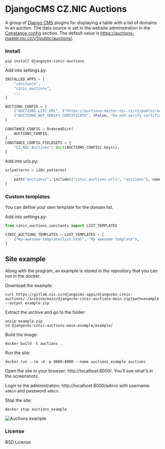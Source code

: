 # DjangoCMS CZ.NIC Auctions

A group of [Django CMS](https://www.django-cms.org/) plugins for displaying a table with a list of domains in an auction.
The data source is set in the website administration in the [Constance config](https://django-constance.readthedocs.io/en/latest/) section.
The default value is https://auctions-master.nic.cz/v1/public/auctions/.

### Install

`pip install djangocms-cznic-auctions`


Add into settings.py:

```python
INSTALLED_APPS = [
    "constance",
    "cznic_auctions",
    ...
]

AUCTIONS_CONFIG = (
    ("AUCTIONS_LIST_URL", ("https://auctions-master.nic.cz/v1/public/auctions/", "Auctions list URL.", str)),
    ("AUCTIONS_NOT_VERIFY_CERTIFICATE", (False, "Do not verify certificate.", bool)),
)

CONSTANCE_CONFIG = OrderedDict(
    AUCTIONS_CONFIG,
)
CONSTANCE_CONFIG_FIELDSETS = {
    "CZ.NIC Auctions": dict(AUCTIONS_CONFIG).keys(),
}
```

Add into urls.py:

```python
urlpatterns = i18n_patterns(
    ...
    path("auctions/", include(("cznic_auctions.urls", "auctions"), namespace="auctions")),
)
```

### Custom templates

You can define your own template for the domain list.

Add into settings.py:

```python
from cznic_auctions.constants import LIST_TEMPLATES

CZNIC_AUCTIONS_TEMPLATES = LIST_TEMPLATES + [
    ("my-awesome-template/list.html", "My awesome template"),
]
```

## Site example

Along with the program, an example is stored in the repository that you can run in the docker.

Download the example:

```
curl https://gitlab.nic.cz/djangocms-apps/djangocms-cznic-auctions/-/archive/main/djangocms-cznic-auctions-main.zip?path=example --output example.zip
```

Extract the archive and go to the folder:

```
unzip example.zip
cd djangocms-cznic-auctions-main-example/example/
```

Build the image:

```
docker build -t auctions .
```

Run the site:

```
docker run --rm -d -p 8000:8000 --name auctions_example auctions
```

Open the site in your browser: http://localhost:8000/. You'll see what's in the screenshots.

Login to the administration: http://localhost:8000/admin with username `admin` and password `admin`.

Stop the site:

```
docker stop auctions_example
```

![Auctions example](https://gitlab.nic.cz/djangocms-apps/djangocms-cznic-auctions/-/raw/main/screenshots/cznic-auctions.png "Auctions example")

### License

BSD License
